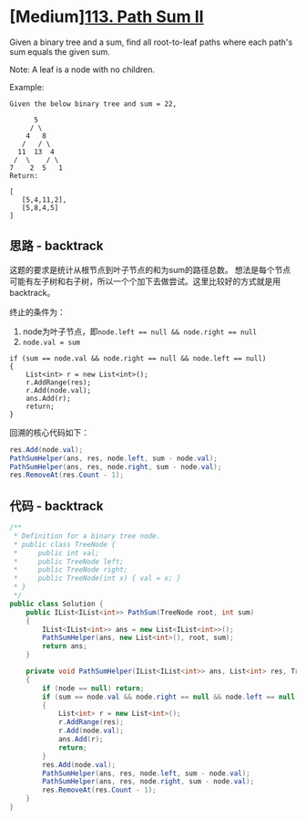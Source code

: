 # [Medium][113. Path Sum II](https://leetcode-cn.com/problems/path-sum-ii/)

Given a binary tree and a sum, find all root-to-leaf paths where each path's sum equals the given sum.

Note: A leaf is a node with no children.

Example:

```text
Given the below binary tree and sum = 22,

      5
     / \
    4   8
   /   / \
  11  13  4
 /  \    / \
7    2  5   1
Return:

[
   [5,4,11,2],
   [5,8,4,5]
]
```

## 思路 - backtrack

这题的要求是统计从根节点到叶子节点的和为sum的路径总数。
想法是每个节点可能有左子树和右子树，所以一个个加下去做尝试。这里比较好的方式就是用backtrack。

终止的条件为：

1. node为叶子节点，即`node.left == null && node.right == null`
2. `node.val = sum`

```cshapr
if (sum == node.val && node.right == null && node.left == null)
{
    List<int> r = new List<int>();
    r.AddRange(res);
    r.Add(node.val);
    ans.Add(r);
    return;
}
```

回溯的核心代码如下：

```csharp
res.Add(node.val);
PathSumHelper(ans, res, node.left, sum - node.val);
PathSumHelper(ans, res, node.right, sum - node.val);
res.RemoveAt(res.Count - 1);
```

## 代码 - backtrack

```csharp
/**
 * Definition for a binary tree node.
 * public class TreeNode {
 *     public int val;
 *     public TreeNode left;
 *     public TreeNode right;
 *     public TreeNode(int x) { val = x; }
 * }
 */
public class Solution {
    public IList<IList<int>> PathSum(TreeNode root, int sum)
    {
        IList<IList<int>> ans = new List<IList<int>>();
        PathSumHelper(ans, new List<int>(), root, sum);
        return ans;
    }

    private void PathSumHelper(IList<IList<int>> ans, List<int> res, TreeNode node, int sum)
    {
        if (node == null) return;
        if (sum == node.val && node.right == null && node.left == null)
        {
            List<int> r = new List<int>();
            r.AddRange(res);
            r.Add(node.val);
            ans.Add(r);
            return;
        }
        res.Add(node.val);
        PathSumHelper(ans, res, node.left, sum - node.val);
        PathSumHelper(ans, res, node.right, sum - node.val);
        res.RemoveAt(res.Count - 1);
    }
}
```
